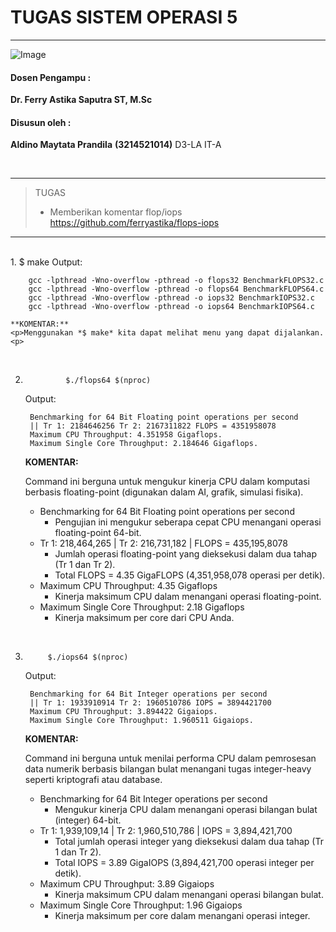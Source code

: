 # TUGAS SISTEM OPERASI 5

---

![Image](https://github.com/user-attachments/assets/838b068c-4d85-452a-aca6-352d279fbd3f)

#### Dosen Pengampu :
**Dr. Ferry Astika Saputra ST, M.Sc**

#### Disusun oleh :
**Aldino Maytata Prandila**
**(3214521014)**
D3-LA IT-A

<br>

---
>TUGAS
>- Memberikan komentar flop/iops
> https://github.com/ferryastika/flops-iops
>
---

<br>
1.	            $ make
    Output:

        gcc -lpthread -Wno-overflow -pthread -o flops32 BenchmarkFLOPS32.c
        gcc -lpthread -Wno-overflow -pthread -o flops64 BenchmarkFLOPS64.c
        gcc -lpthread -Wno-overflow -pthread -o iops32 BenchmarkIOPS32.c
        gcc -lpthread -Wno-overflow -pthread -o iops64 BenchmarkIOPS64.c

    **KOMENTAR:**
    <p>Menggunakan *$ make* kita dapat melihat menu yang dapat dijalankan.<p>

<br>

2.	            $./flops64 $(nproc)
    Output:

        Benchmarking for 64 Bit Floating point operations per second
        || Tr 1: 2184646256 Tr 2: 2167311822 FLOPS = 4351958078
        Maximum CPU Throughput: 4.351958 Gigaflops.
        Maximum Single Core Throughput: 2.184646 Gigaflops.

    **KOMENTAR:**
    <p>Command ini berguna untuk mengukur kinerja CPU dalam komputasi berbasis floating-point (digunakan dalam AI, grafik, simulasi fisika).<p>

    - Benchmarking for 64 Bit Floating point operations per second
        - Pengujian ini mengukur seberapa cepat CPU menangani operasi floating-point 64-bit.
    - Tr 1: 218,464,265 | Tr 2: 216,731,182 | FLOPS = 435,195,8078
        - Jumlah operasi floating-point yang dieksekusi dalam dua tahap (Tr 1 dan Tr 2).
        - Total FLOPS = 4.35 GigaFLOPS (4,351,958,078 operasi per detik).
    - Maximum CPU Throughput: 4.35 Gigaflops
        - Kinerja maksimum CPU dalam menangani operasi floating-point.
    - Maximum Single Core Throughput: 2.18 Gigaflops
        - Kinerja maksimum per core dari CPU Anda.

<br>

3.	        $./iops64 $(nproc)
    Output:

        Benchmarking for 64 Bit Integer operations per second
        || Tr 1: 1933910914 Tr 2: 1960510786 IOPS = 3894421700
        Maximum CPU Throughput: 3.894422 Gigaiops.
        Maximum Single Core Throughput: 1.960511 Gigaiops.

    **KOMENTAR:**
    <p>Command ini berguna untuk menilai performa CPU dalam pemrosesan data numerik berbasis bilangan bulat menangani tugas integer-heavy seperti kriptografi atau database.<p>

    - Benchmarking for 64 Bit Integer operations per second
        - Mengukur kinerja CPU dalam menangani operasi bilangan bulat (integer) 64-bit.
    - Tr 1: 1,939,109,14 | Tr 2: 1,960,510,786 | IOPS = 3,894,421,700
        - Total jumlah operasi integer yang dieksekusi dalam dua tahap (Tr 1 dan Tr 2).
        - Total IOPS = 3.89 GigaIOPS (3,894,421,700 operasi integer per detik).
    - Maximum CPU Throughput: 3.89 Gigaiops
        - Kinerja maksimum CPU dalam menangani operasi bilangan bulat.
    - Maximum Single Core Throughput: 1.96 Gigaiops
        - Kinerja maksimum per core dalam menangani operasi integer.


